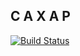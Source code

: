 ## C A X A P

[![Build Status](https://travis-ci.org/jayoharedee/caxap.svg?branch=master)](https://travis-ci.org/jayoharedee/caxap)
